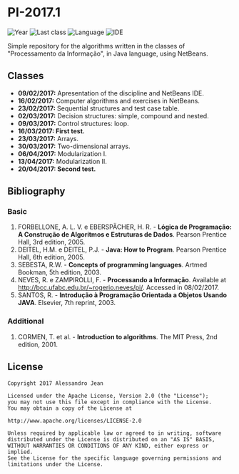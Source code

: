 # PI-2017.1
![Year](https://img.shields.io/badge/year-2017.1-blue.svg) ![Last class](https://img.shields.io/badge/last_class-2017.04.13-green.svg) ![Language](https://img.shields.io/badge/language-Java-yellow.svg) ![IDE](https://img.shields.io/badge/IDE-NetBeans-orange.svg)

Simple repository for the algorithms written in the classes of "Processamento da Informação", in Java language, using NetBeans.

## Classes
- **09/02/2017:** Apresentation of the discipline and NetBeans IDE.
- **16/02/2017:** Computer algorithms and exercises in NetBeans.
- **23/02/2017:** Sequential structures and test case table.
- **02/03/2017:** Decision structures: simple, compound and nested.
- **09/03/2017:** Control structures: loop.
- **16/03/2017: First test.**
- **23/03/2017:** Arrays.
- **30/03/2017:** Two-dimensional arrays.
- **06/04/2017:** Modularization I.
- **13/04/2017:** Modularization II.
- **20/04/2017: Second test.**

## Bibliography
### Basic
1. FORBELLONE, A. L. V. e EBERSPÄCHER, H. R. - **Lógica de Programação: A Construção de Algoritmos e Estruturas de Dados**. Pearson Prentice Hall, 3rd edition, 2005.
1. DEITEL, H.M. e DEITEL, P.J. - **Java: How to Program**. Pearson Prentice Hall, 6th edition, 2005.
1. SEBESTA, R.W. - **Concepts of programming languages**. Artmed Bookman, 5th edition, 2003.
1. NEVES, R. e ZAMPIROLLI, F. - **Processando a Informação**. Available at http://bcc.ufabc.edu.br/~rogerio.neves/pi/. Accessed in 08/02/2017.
1. SANTOS, R. - **Introdução à Programação Orientada a Objetos Usando JAVA**. Elsevier, 7th reprint, 2003.

### Additional
1. CORMEN, T. et al. - **Introduction to algorithms**. The MIT Press, 2nd edition, 2001.


## License

    Copyright 2017 Alessandro Jean

    Licensed under the Apache License, Version 2.0 (the "License");
    you may not use this file except in compliance with the License.
    You may obtain a copy of the License at

    http://www.apache.org/licenses/LICENSE-2.0

    Unless required by applicable law or agreed to in writing, software
    distributed under the License is distributed on an "AS IS" BASIS,
    WITHOUT WARRANTIES OR CONDITIONS OF ANY KIND, either express or implied.
    See the License for the specific language governing permissions and
    limitations under the License.

